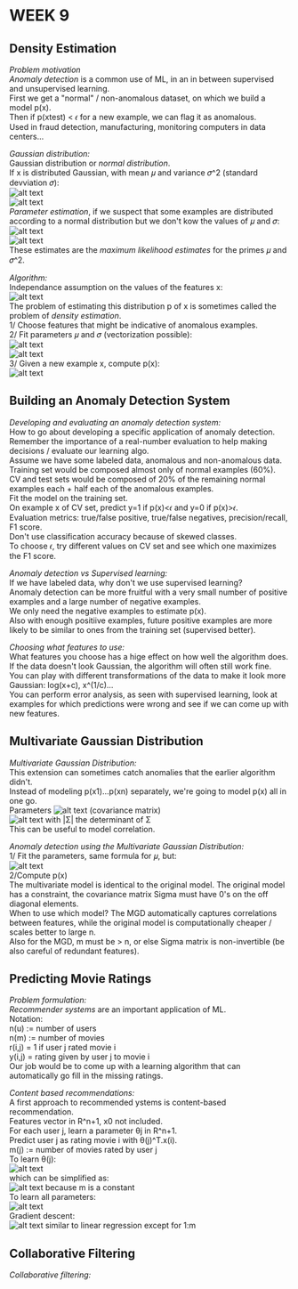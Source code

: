 # **WEEK 9**

## **Density Estimation**  

*Problem motivation*  
*Anomaly detection* is a common use of ML, in an in between supervised and unsupervised learning.  
First we get a "normal" / non-anomalous dataset, on which we build a model p(x).  
Then if p(xtest) < 𝜖 for a new example, we can flag it as anomalous.  
Used in fraud detection, manufacturing, monitoring computers in data centers...

*Gaussian distribution:*  
Gaussian distribution or *normal distribution*.  
If x is distributed Gaussian, with mean 𝜇 and variance 𝜎^2 (standard devviation 𝜎):  
![alt text](https://i.imgur.com/E42UENI.png)  
![alt text](https://i.imgur.com/pxDjNDf.png)  
*Parameter estimation*, if we suspect that some examples are distributed according to a normal distribution but we don't kow the values of 𝜇 and 𝜎:  
![alt text](https://i.imgur.com/MI0j5Ro.png)  
![alt text](https://i.imgur.com/CXonuwa.png)  
These estimates are the *maximum likelihood estimates* for the primes 𝜇 and 𝜎^2.

*Algorithm:*  
Independance assumption on the values of the features x:  
![alt text](https://i.imgur.com/vz9fOHA.png)  
The problem of estimating this distribution p of x is sometimes called the problem of *density estimation*.  
1/ Choose features that might be indicative of anomalous examples.  
2/ Fit parameters 𝜇 and 𝜎 (vectorization possible):  
![alt text](https://i.imgur.com/pRdCrvD.png)  
![alt text](https://i.imgur.com/PSj7aAL.png)  
3/ Given a new example x, compute p(x):  
![alt text](https://i.imgur.com/qMT0jzu.png)  

## **Building an Anomaly Detection System**

*Developing and evaluating an anomaly detection system:*  
How to go about developing a specific application of anomaly detection.  
Remember the importance of a real-number evaluation to help making decisions / evaluate our learning algo.  
Assume we have some labeled data, anomalous and non-anomalous data.  
Training set would be composed almost only of normal examples (60%).  
CV and test sets would be composed of 20% of the remaining normal examples each + half each of the anomalous examples.  
Fit the model on the training set.  
On example x of CV set, predict y=1 if p(x)<𝜖 and y=0 if p(x)>𝜖.  
Evaluation metrics: true/false positive, true/false negatives, precision/recall, F1 score.  
Don't use classification accuracy because of skewed classes.  
To choose 𝜖, try different values on CV set and see which one maximizes the F1 score.

*Anomaly detection vs Supervised learning:*  
If we have labeled data, why don't we use supervised learning?  
Anomaly detection can be more fruitful with a very small number of positive examples and a large number of negative examples.  
We only need the negative examples to estimate p(x).  
Also with enough positiive examples, future positive examples are more likely to be similar to ones from the training set (supervised better).  

*Choosing what features to use:*  
What features you choose has a hige effect on how well the algorithm does.  
If the data doesn't look Gaussian, the algorithm will often still work fine.  
You can play with different transformations of the data to make it look more Gaussian: log(x+c), x^(1/c)...  
You can perform error analysis, as seen with supervised learning, look at examples for which predictions were wrong and see if we can come up with new features.  

## **Multivariate Gaussian Distribution**

*Multivariate Gaussian Distribution:*  
This extension can sometimes catch anomalies that the earlier algorithm didn't.  
Instead of modeling p(x1)...p(xn) separately, we're going to model p(x) all in one go.  
Parameters ![alt text](https://i.imgur.com/VTlJxgX.png) (covariance matrix)  
![alt text](https://i.imgur.com/gx4zaZr.png) with |Σ| the determinant of Σ  
This can be useful to model correlation.

*Anomaly detection using the Multivariate Gaussian Distribution:*  
1/ Fit the parameters, same formula for 𝜇, but:  
![alt text](https://i.imgur.com/dNj82lQ.png)  
2/Compute p(x)  
The multivariate model is identical to the original model. The original model has a constraint, the covariance matrix Sigma must have 0's on the off diagonal elements.  
When to use which model? The MGD automatically captures correlations between features, while the original model is computationally cheaper / scales better to large n.  
Also for the MGD, m must be > n, or else Sigma matrix is non-invertible (be also careful of redundant features).  

## **Predicting Movie Ratings**

*Problem formulation:*  
*Recommender systems* are an important application of ML.  
Notation:  
n(u) := number of users  
n(m) := number of movies  
r(i,j) = 1 if user j rated movie i  
y(i,j) = rating given by user j to movie i  
Our job would be to come up with a learning algorithm that can automatically go fill in the missing ratings.  

*Content based recommendations:*  
A first approach to recommended ystems is content-based recommendation.  
Features vector in R^n+1, x0 not included.  
For each user j, learn a parameter θj in R^n+1.  
Predict user j as rating movie i with θ(j)^T.x(i).  
m(j) := number of movies rated by user j  
To learn θ(j):  
![alt text](https://i.imgur.com/hJ9we2F.png)  
which can be simplified as:  
![alt text](https://i.imgur.com/oJOXqws.png) because m is a constant  
To learn all parameters:  
![alt text](https://i.imgur.com/aD1Icfa.png)  
Gradient descent:  
![alt text](https://i.imgur.com/WGBCv1x.png) similar to linear regression except for 1:m  

## **Collaborative Filtering**

*Collaborative filtering:*  
